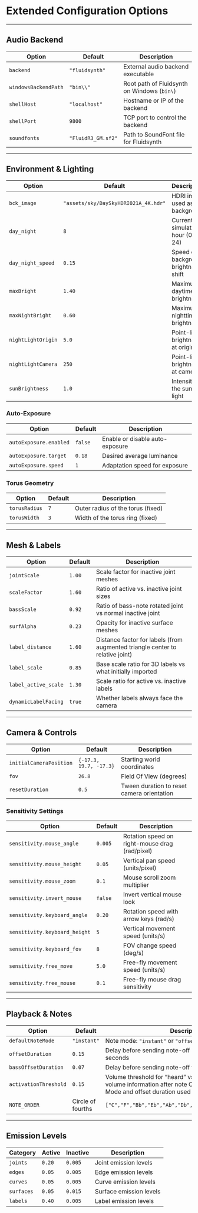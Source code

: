# Extended Configuration Options

---

## Audio Backend

| Option                 | Default             | Description                                   |
|------------------------|---------------------|-----------------------------------------------|
| `backend`              | `"fluidsynth"`      | External audio backend executable             |
| `windowsBackendPath`   | `"bin\\"`           | Root path of Fluidsynth on Windows (`bin\`)   |
| `shellHost`            | `"localhost"`       | Hostname or IP of the backend                 |
| `shellPort`            | `9800`              | TCP port to control the backend               |
| `soundfonts`           | `"FluidR3_GM.sf2"`  | Path to SoundFont file for Fluidsynth         |

---

## Environment & Lighting

| Option               | Default                             | Description                                             |
|----------------------|-------------------------------------|---------------------------------------------------------|
| `bck_image`          | `"assets/sky/DaySkyHDRI021A_4K.hdr"`| HDRI image used as sky background                       |
| `day_night`          | `8`                                 | Current simulated hour (0–24)                           |
| `day_night_speed`    | `0.15`                              | Speed of background brightness shift                    |
| `maxBright`          | `1.40`                              | Maximum daytime brightness                              |
| `maxNightBright`     | `0.60`                              | Maximum nighttime brightness                            |
| `nightLightOrigin`   | `5.0`                               | Point-light brightness at origin          |
| `nightLightCamera`   | `250`                               | Point-light brightness at camera           |
| `sunBrightness`      | `1.0`                               | Intensity of the sun light                              |

### Auto-Exposure

| Option                     | Default  | Description                          |
|----------------------------|----------|--------------------------------------|
| `autoExposure.enabled`     | `false`  | Enable or disable auto-exposure      |
| `autoExposure.target`      | `0.18`   | Desired average luminance            |
| `autoExposure.speed`       | `1`      | Adaptation speed for exposure        |

### Torus Geometry

| Option        | Default | Description                               |
|---------------|---------|-------------------------------------------|
| `torusRadius` | `7`     | Outer radius of the torus (fixed)         |
| `torusWidth`  | `3`     | Width of the torus ring (fixed)           |

---

## Mesh & Labels

| Option               | Default | Description                                      |
|----------------------|---------|--------------------------------------------------|
| `jointScale`         | `1.00`  | Scale factor for inactive joint meshes           |
| `scaleFactor`        | `1.60`  | Ratio of active vs. inactive joint sizes         |
| `bassScale`          | `0.92`  | Ratio of bass-note rotated joint vs normal inactive joint          |
| `surfAlpha`          | `0.23`  | Opacity for inactive surface meshes                       |
| `label_distance`     | `1.60`  | Distance factor for labels (from augmented triangle center to relative joint)       |
| `label_scale`        | `0.85`  | Base scale ratio for 3D labels vs what initially imported              |
| `label_active_scale` | `1.30`  | Scale ratio for active vs. inactive labels       |
| `dynamicLabelFacing` | `true`  | Whether labels always face the camera            |

---

## Camera & Controls

| Option                     | Default                | Description                                           |
|----------------------------|------------------------|-------------------------------------------------------|
| `initialCameraPosition`    | `{-17.3, 19.7, -17.3}` | Starting world coordinates                            |
| `fov`                      | `26.8`                 | Field Of View (degrees)                      |
| `resetDuration`            | `0.5`                  | Tween duration to reset camera orientation            |

### Sensitivity Settings

| Option                       | Default   | Description                                         |
|------------------------------|-----------|-----------------------------------------------------|
| `sensitivity.mouse_angle`    | `0.005`   | Rotation speed on right-mouse drag (rad/pixel)      |
| `sensitivity.mouse_height`   | `0.05`    | Vertical pan speed (units/pixel)                    |
| `sensitivity.mouse_zoom`     | `0.1`     | Mouse scroll zoom multiplier                        |
| `sensitivity.invert_mouse`   | `false`   | Invert vertical mouse look                          |
| `sensitivity.keyboard_angle` | `0.20`    | Rotation speed with arrow keys (rad/s)              |
| `sensitivity.keyboard_height`| `5`       | Vertical movement speed (units/s)                   |
| `sensitivity.keyboard_fov`   | `8`       | FOV change speed (deg/s)                            |
| `sensitivity.free_move`      | `5.0`     | Free-fly movement speed (units/s)                   |
| `sensitivity.free_mouse`     | `0.1`     | Free-fly mouse drag sensitivity                     |

---

## Playback & Notes

| Option                  | Default             | Description                                            |
|-------------------------|---------------------|--------------------------------------------------------|
| `defaultNoteMode`       | `"instant"`         | Note mode: `"instant"` or `"offset"`                   |
| `offsetDuration`        | `0.15`              | Delay before sending note-off in `"offset"` mode in seconds      |
| `bassOffsetDuration`    | `0.07`              | Delay before sending note-off for the bass note        |
| `activationThreshold`   | `0.15`              | Volume threshold for “heard” vs. “unheard” UNUSED as volume information after note OFF was not possible.             Note Mode and offset duration used instead.|
| `NOTE_ORDER`            | Circle of fourths   | `["C","F","Bb","Eb","Ab","Db","Gb","B","E","A","D","G"]` |

---

## Emission Levels

| Category  | Active  | Inactive | Description                   |
|-----------|---------|----------|-------------------------------|
| `joints`  | `0.20`  | `0.005`  | Joint emission levels         |
| `edges`   | `0.05`  | `0.005`  | Edge emission levels          |
| `curves`  | `0.05`  | `0.005`  | Curve emission levels         |
| `surfaces`| `0.05`  | `0.015`  | Surface emission levels       |
| `labels`  | `0.40`  | `0.005`  | Label emission levels         |
